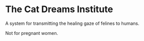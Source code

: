The Cat Dreams Institute
====================

A system for transmitting the healing gaze of felines to humans.

Not for pregnant women.

